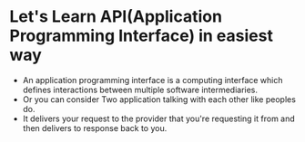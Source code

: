 # Let's Learn API(Application Programming Interface) in easiest way

- An application programming interface is a computing interface which defines interactions between multiple software intermediaries.
- Or you can consider Two application talking with each other like peoples do. 
- It delivers your request to the provider that you're requesting it from and then delivers to response back to you.
